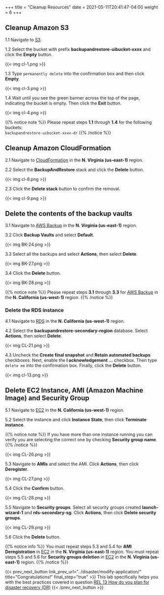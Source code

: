+++
title = "Cleanup Resources"
date =  2021-05-11T20:41:47-04:00
weight = 6
+++

## Cleanup Amazon S3

1.1 Navigate to [S3](https://console.aws.amazon.com/s3/home?region=us-east-1#/).

1.2 Select the bucket with prefix **backupandrestore-uibucket-xxxx** and click the **Empty** button.

{{< img cl-1.png >}}

1.3 Type `permanently delete` into the confirmation box and then click **Empty**.

{{< img cl-3.png >}}

1.4 Wait until you see the green banner across the top of the page, indicating the bucket is empty. Then click the **Exit** button.

{{< img cl-4.png >}}

{{% notice note %}}
Please repeat steps **1.1** through **1.4** for the following buckets:</br>
`backupandrestore-uibucket-xxxx-dr`
{{% /notice %}}

## Cleanup Amazon CloudFormation

2.1 Navigate to [CloudFormation](https://us-east-1.console.aws.amazon.com/cloudformation/home?region=us-east-1#/) in the **N. Virginia (us-east-1)** region.

2.2 Select the **BackupAndRestore** stack and click the **Delete** button.

{{< img cl-8.png >}}

2.3 Click the **Delete stack** button to confirm the removal.

{{< img cl-9.png >}}

## Delete the contents of the backup vaults

3.1 Navigate to [AWS Backup](https://us-east-1.console.aws.amazon.com/backup/home?region=us-east-1#/) in the **N. Virginia (us-east-1)** region.

3.2 Click **Backup Vaults** and select **Default**.

{{< img BK-24.png >}}

3.3 Select all the backups and select **Actions**, then select **Delete**.

{{< img BK-27.png >}}

3.4 Click the **Delete** button.

{{< img BK-28.png >}}

{{% notice note %}}
Please repeat steps **3.1** through **3.3** for [AWS Backup](https://us-west-1.console.aws.amazon.com/backup/home?region=us-west-1#/) in the **N. California (us-west-1)** region.
{{% /notice %}}

### Delete the RDS instance

4.1 Navigate to [RDS](https://us-west-1.console.aws.amazon.com/rds/home?region=us-west-1#/) in the **N. California (us-west-1)** region.

4.2 Select the **backupandrestore-secondary-region** database.  Select **Actions**, then select **Delete**.

{{< img CL-21.png >}}

4.3  Uncheck the **Create final snapshot** and **Retain automated backups** checkboxes. Next, enable the **I acknowledgement ...** checkbox.  Then type `delete me` into the confirmation box. Finally, click the **Delete** button.

{{< img cl-13.png >}}

## Delete EC2 Instance, AMI (Amazon Machine Image) and Security Group

5.1 Navigate to [EC2](https://us-west-1.console.aws.amazon.com/ec2/home?region=us-west-1#/) in the **N. California (us-west-1)** region.

5.2 Select the instance and click **Instance State**, then click **Terminate instance**.

{{% notice note %}}
If you have more than one instance running you can verify you are selecting the correct one by checking **Security group name**.
{{% /notice %}}

{{< img CL-26.png >}}

5.3 Navigate to **AMIs** and select the AMI.  Click **Actions**, then click **Deregister**.

{{< img CL-27.png >}}

5.4 Click the **Confirm** button.

{{< img CL-28.png >}}

5.5 Navigate to **Security groups**. Select all security groups created **launch-wizard-1** and **rds-secondary-sg**. Click **Actions**, then click **Delete security groups**.

{{< img CL-29.png >}}

5.6 Click the **Delete** button.

{{% notice info %}}
You must repeat steps 5.3 and 5.4 for **AMI Deregistration** in [EC2](https://us-east-1.console.aws.amazon.com/ec2/home?region=us-east-1#/) in the **N. Virginia (us-east-1)** region.  You must repeat steps 5.5 and 5.6 for **Security groups deletion** in [EC2](https://us-east-1.console.aws.amazon.com/ec2/home?region=us-east-1#/) in the **N. Virginia (us-east-1)** region.
{{% /notice %}}

{{< prev_next_button link_prev_url="../disaster/modify-application/" title="Congratulations!" final_step="true" >}}
This lab specifically helps you with the best practices covered in question [REL 13  How do you plan for disaster recovery (DR)](https://docs.aws.amazon.com/wellarchitected/latest/framework/a-failure-management.html)
{{< /prev_next_button >}}
